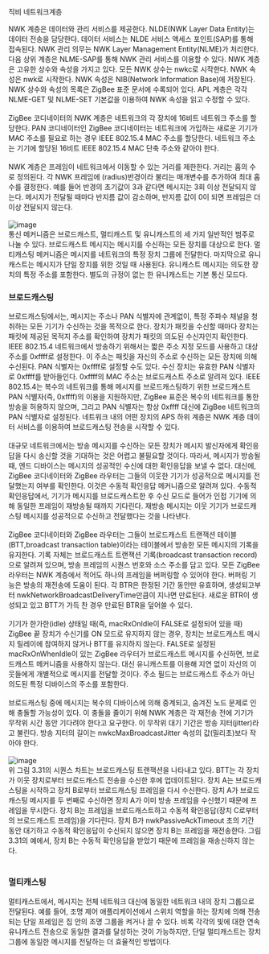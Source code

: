 직비 네트워크계층

NWK 계층은 데이터와 관리 서비스를 제공한다. NLDE(NWK Layer Data Entity)는 데이터 전송을 담당한다. 데이터 서비스는 NLDE 서비스 액세스 포인트(SAP)를 통해 접속된다. NWK 관리 의무는 NWK Layer Management Entity(NLME)가 처리한다. 다음 상위 계층은 NLME-SAP를 통해 NWK 관리 서비스를 이용할 수 있다. NWK 계층은 고유한 상수와 속성을 가지고 있다. 모든 NWK 상수는 nwkc로 시작한다. NWK 속성은 nwk로 시작한다. NWK 속성은 NIB(Network Information Base)에 저장된다. NWK 상수와 속성의 목록은 ZigBee 표준 문서에 수록되어 있다. APL 계층은 각각 NLME-GET 및 NLME-SET 기본값을 이용하여 NWK 속성을 읽고 수정할 수 있다. 
<br><br>
ZigBee 코디네이터의 NWK 계층은 네트워크의 각 장치에 16비트 네트워크 주소를 할당한다. PAN 코디네이터인 ZigBee 코디네이터는 네트워크에 가입하는 새로운 기기가 MAC 주소를 필요로 하는 경우 IEEE 802.15.4 MAC 주소를 할당한다. 네트워크 주소는 기기에 할당된 16비트 IEEE 802.15.4 MAC 단축 주소와 같아야 한다.
<br><br>
NWK 계층은 프레임이 네트워크에서 이동할 수 있는 거리를 제한한다. 거리는 홉의 수로 정의된다. 각 NWK 프레임에 (radius)반경이라 불리는 매개변수를 추가하여 최대 홉 수를 결정한다. 예를 들어 반경의 초기값이 3과 같다면 메시지는 3회 이상 전달되지 않는다. 메시지가 전달될 때마다 반지름 값이 감소하며, 반지름 값이 0이 되면 프레임은 더 이상 전달되지 않는다.
<br><br>
![image](https://user-images.githubusercontent.com/38284141/53284660-dcc68600-379a-11e9-854a-d6d13348d94c.png)
<br>
통신 메커니즘은 브로드캐스트, 멀티캐스트 및 유니캐스트의 세 가지 일반적인 범주로 나눌 수 있다. 브로드캐스트 메시지는 메시지를 수신하는 모든 장치를 대상으로 한다. 멀티캐스팅 메커니즘은 메시지를 네트워크의 특정 장치 그룹에 전달한다. 마지막으로 유니캐스트는 메시지가 단일 장치를 위한 것일 때 사용된다. 유니캐스트 메시지는 의도한 장치의 특정 주소를 포함한다. 별도의 규정이 없는 한 유니캐스트는 기본 통신 모드다.<br>

### 브로드캐스팅
브로드캐스팅에서는, 메시지는 주소나 PAN 식별자에 관계없이, 특정 주파수 채널을 청취하는 모든 기기가 수신하는 것을 목적으로 한다. 장치가 패킷을 수신할 때마다 장치는 패킷에 제공된 목적지 주소를 확인하여 장치가 패킷의 의도된 수신자인지 확인한다. IEEE 802.15.4 네트워크에서 방송하기 위해서는 짧은 주소 지정 모드를 사용하고 대상 주소를 0xffff로 설정한다. 이 주소는 패킷을 자신의 주소로 수신하는 모든 장치에 의해 수신된다. PAN 식별자는 0xffff로 설정할 수도 있다. 수신 장치는 유효한 PAN 식별자로 0xffff를 받아들인다. 0xffff의 MAC 주소는 브로드캐스트 주소로 알려져 있다. IEEE 802.15.4는 복수의 네트워크를 통해 메시지를 브로드캐스팅하기 위한 브로드캐스트 PAN 식별자(즉, 0xffff)의 이용을 지원하지만, ZigBee 표준은 복수의 네트워크를 통한 방송을 허용하지 않으며, 그리고 PAN 식별자는 항상 0xffff 대신에 ZigBee 네트워크의 PAN 식별자로 설정된다. 네트워크 내의 어떤 장치의 APS 하위 계층은 NWK 계층 데이터 서비스를 이용하여 브로드캐스팅 전송을 시작할 수 있다.
<br><br>
대규모 네트워크에서는 방송 메시지를 수신하는 모든 장치가 메시지 발신자에게 확인응답을 다시 송신할 것을 기대하는 것은 어렵고 불필요할 것이다. 따라서, 메시지가 방송될 때, 엔드 디바이스는 메시지의 성공적인 수신에 대한 확인응답을 보낼 수 없다. 대신에, ZigBee 코디네이터와 ZigBee 라우터는 그들의 이웃한 기기가 성공적으로 메시지를 전달했는지 여부를 확인한다. 이것은 수동적 확인응답 메커니즘으로 알려져 있다. 수동적 확인응답에서, 기기가 메시지를 브로드캐스트한 후 수신 모드로 들어가 인접 기기에 의해 동일한 프레임이 재방송될 때까지 기다린다. 재방송 메시지는 이웃 기기가 브로드캐스팅 메시지를 성공적으로 수신하고 전달했다는 것을 나타낸다.
<br><br>
ZigBee 코디네이터와 ZigBee 라우터는 그들이 브로드캐스트 트랜잭션 테이블(BTT,broadcast transaction table)이라는 테이블에서 방송한 모든 메시지의 기록을 유지한다. 기록 자체는 브로드캐스트 트랜잭션 기록(broadcast transaction record)으로 알려져 있으며, 방송 프레임의 시퀀스 번호와 소스 주소를 담고 있다. 모든 ZigBee 라우터는 NWK 계층에서 적어도 하나의 프레임을 버퍼링할 수 있어야 한다. 버퍼링 기능은 방송의 재전송에 도움이 된다. 각 BTR은 한정된 기간 동안만 유효하며, 생성되고부터 nwkNetworkBroadcastDeliveryTime만큼이 지나면 만료된다. 새로운 BTR이 생성되고 있고 BTT가 가득 찬 경우 만료된 BTR을 덮어쓸 수 있다.
<br><br>
기기가 한가한(idle) 상태일 때(즉, macRxOnIdle이 FALSE로 설정되어 있을 때) ZigBee 끝 장치가 수신기를 ON 모드로 유지하지 않는 경우, 장치는 브로드캐스트 메시지 릴레이에 참여하지 않거나 BTT를 유지하지 않는다. FALSE로 설정된 macRxOnWhenIdle이 있는 ZigBee 라우터가 브로드캐스트 메시지를 수신하면, 브로드캐스트 메커니즘을 사용하지 않는다. 대신 유니캐스트를 이용해 지연 없이 자신의 이웃들에게 개별적으로 메시지를 전달할 것이다. 주소 필드는 브로드캐스트 주소가 아닌 의도된 특정 디바이스의 주소를 포함한다.
<br><br>
브로드캐스팅 중에 메시지는 복수의 디바이스에 의해 중계되고, 숨겨진 노드 문제로 인해 충돌할 가능성이 있다. 이 충돌을 줄이기 위해 NWK 계층은 각 재전송 전에 기기가 무작위 시간 동안 기다려야 한다고 요구한다. 이 무작위 대기 기간은 방송 지터(jitter)라고 불린다. 방송 지터의 길이는 nwkcMaxBroadcastJitter 속성의 값(밀리초)보다 작아야 한다.
<br><br>
![image](https://user-images.githubusercontent.com/38284141/53285019-ee119180-379e-11e9-8a41-be5c0c495b43.png)
<br>
위 그림 3.31의 시퀀스 차트는 브로드캐스팅 트랜잭션을 나타내고 있다. BTT는 각 장치가 이웃 장치로부터 브로드캐스트 전송을 수신한 후에 업데이트된다. 장치 A는 브로드캐스팅을 시작하고 장치 B로부터 브로드캐스팅 프레임을 다시 수신한다. 장치 A가 브로드캐스팅 메시지를 두 번째로 수신하면 장치 A가 이미 방송 프레임을 수신했기 때문에 프레임을 무시한다. 장치 B는 프레임을 브로드캐스트하고 수동적 확인응답(장치 C로부터의 브로드캐스트 프레임)을 기다린다. 장치 B가 nwkPassiveAckTimeout 초의 기간 동안 대기하고 수동적 확인응답이 수신되지 않으면 장치 B는 프레임을 재전송한다. 그림 3.31의 예에서, 장치 B는 수동적 확인응답을 받았기 때문에 프레임을 재송신하지 않는다.
<br><br>

### 멀티캐스팅
멀티캐스트에서, 메시지는 전체 네트워크 대신에 동일한 네트워크 내의 장치 그룹으로 전달된다. 예를 들어, 조명 제어 애플리케이션에서 스위치 역할을 하는 장치에 의해 전송되는 단일 프레임은 집 안의 조명 그룹을 켜거나 끌 수 있다. 비록 각각의 빛에 대한 연속 유니캐스트 전송으로 동일한 결과를 달성하는 것이 가능하지만, 단일 멀티캐스트는 장치 그룹에 동일한 메시지를 전달하는 더 효율적인 방법이다.
<br><br>
